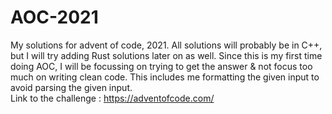 # AOC-2021

My solutions for advent of code, 2021. All solutions will probably be in C++, but I will try adding Rust solutions later on as well. Since this is my first time doing AOC, I will be focussing on trying to get the answer & not focus too much on writing clean code. This includes me formatting the given input to avoid parsing the given input. \
Link to the challenge : https://adventofcode.com/